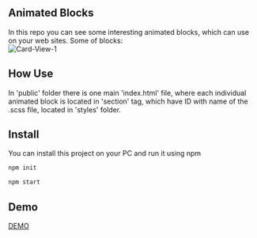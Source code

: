 ## Animated Blocks 
In this repo you can see some interesting animated blocks, which can use on your web sites.
Some of blocks:
<br>
<img src="public/media/screen/Card-view-1.gif" alt="Card-View-1" />


## How Use
In 'public' folder there is one main 'index.html' file, where each individual animated block is located in 'section' tag, which have ID with name of the .scss file, located in 'styles' folder. 


## Install
You can install this project on your PC and run it using npm

```sh
npm init
```

```sh
npm start
```

## Demo
<a href="https://soltonanna.github.io/animated-blocks/" target="blank"> DEMO </a>
